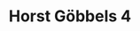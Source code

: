 ---
title:  Horst Göbbels 4
kunstenaar: Horst Göbbels
expositie:
tekoop: ja
prijs: 150
techniek: Porselein
afmetingen: H 9,5 cm.- Doorsnede 27,5 cm.
lang: nl
---